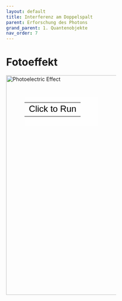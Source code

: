 ```yaml
---
layout: default
title: Interferenz am Doppelspalt
parent: Erforschung des Photons
grand_parent: 1. Quantenobjekte
nav_order: 7
---
```


# Fotoeffekt
<div style="position: relative; width: 300px; height: 197px;"><a href="https://phet.colorado.edu/sims/nuclear-physics/alpha-decay_de.jnlp" style="text-decoration: none;"><img src="https://phet.colorado.edu/sims/photoelectric/photoelectric-600.png" alt="Photoelectric Effect" style="border: none;" width="800" height="600"/><div style="position: absolute; width: 200px; height: 80px; left: 50px; top: 58px; background-color: #FFF; opacity: 0.6; filter: alpha(opacity = 60);"></div><table style="position: absolute; width: 200px; height: 80px; left: 50px; top: 58px;"><tr><td style="text-align: center; color: #000; font-size: 24px; font-family: Arial,sans-serif;">Click to Run</td></tr></table></a></div>
